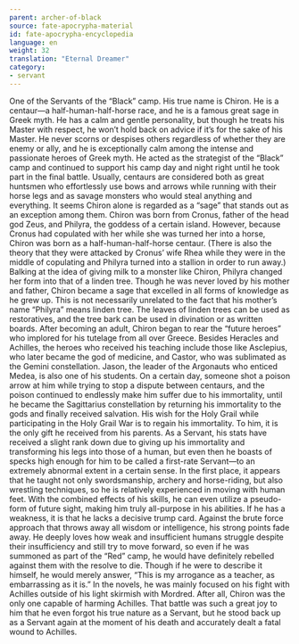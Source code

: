 ```yaml
---
parent: archer-of-black
source: fate-apocrypha-material
id: fate-apocrypha-encyclopedia
language: en
weight: 32
translation: "Eternal Dreamer"
category:
- servant
---
```


One of the Servants of the “Black” camp. His true name is Chiron. He is a centaur—a half-human-half-horse race, and he is a famous great sage in Greek myth.
He has a calm and gentle personality, but though he treats his Master with respect, he won’t hold back on advice if it’s for the sake of his Master. He never scorns or despises others regardless of whether they are enemy or ally, and he is exceptionally calm among the intense and passionate heroes of Greek myth. He acted as the strategist of the “Black” camp and continued to support his camp day and night right until he took part in the final battle.
Usually, centaurs are considered both as great huntsmen who effortlessly use bows and arrows while running with their horse legs and as savage monsters who would steal anything and everything. It seems Chiron alone is regarded as a “sage” that stands out as an exception among them.
Chiron was born from Cronus, father of the head god Zeus, and Philyra, the goddess of a certain island. However, because Cronus had copulated with her while she was turned her into a horse, Chiron was born as a half-human-half-horse centaur. (There is also the theory that they were attacked by Cronus’ wife Rhea while they were in the middle of copulating and Philyra turned into a stallion in order to run away.) Balking at the idea of giving milk to a monster like Chiron, Philyra changed her form into that of a linden tree.
Though he was never loved by his mother and father, Chiron became a sage that excelled in all forms of knowledge as he grew up. This is not necessarily unrelated to the fact that his mother’s name “Philyra” means linden tree. The leaves of linden trees can be used as restoratives, and the tree bark can be used in divination or as written boards.
After becoming an adult, Chiron began to rear the “future heroes” who implored for his tutelage from all over Greece. Besides Heracles and Achilles, the heroes who received his teaching include those like Asclepius, who later became the god of medicine, and Castor, who was sublimated as the Gemini constellation. Jason, the leader of the Argonauts who enticed Medea, is also one of his students.
On a certain day, someone shot a poison arrow at him while trying to stop a dispute between centaurs, and the poison continued to endlessly make him suffer due to his immortality, until he became the Sagittarius constellation by returning his immortality to the gods and finally received salvation. His wish for the Holy Grail while participating in the Holy Grail War is to regain his immortality. To him, it is the only gift he received from his parents.
As a Servant, his stats have received a slight rank down due to giving up his immortality and transforming his legs into those of a human, but even then he boasts of specks high enough for him to be called a first-rate Servant—to an extremely abnormal extent in a certain sense. In the first place, it appears that he taught not only swordsmanship, archery and horse-riding, but also wrestling techniques, so he is relatively experienced in moving with human feet.
With the combined effects of his skills, he can even utilize a pseudo-form of future sight, making him truly all-purpose in his abilities. If he has a weakness, it is that he lacks a decisive trump card. Against the brute force approach that throws away all wisdom or intelligence, his strong points fade away.
He deeply loves how weak and insufficient humans struggle despite their insufficiency and still try to move forward, so even if he was summoned as part of the “Red” camp, he would have definitely rebelled against them with the resolve to die.
Though if he were to describe it himself, he would merely answer, “This is my arrogance as a teacher, as embarrassing as it is.”
In the novels, he was mainly focused on his fight with Achilles outside of his light skirmish with Mordred. After all, Chiron was the only one capable of harming Achilles. That battle was such a great joy to him that he even forgot his true nature as a Servant, but he stood back up as a Servant again at the moment of his death and accurately dealt a fatal wound to Achilles.
